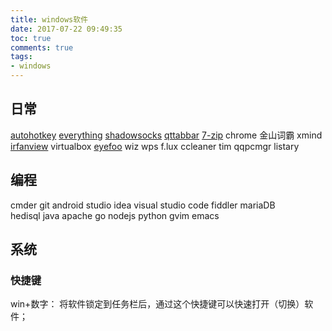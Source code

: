 ```yaml
---
title: windows软件
date: 2017-07-22 09:49:35
toc: true
comments: true
tags:
- windows
---
```


## 日常
[autohotkey](https://autohotkey.com/)
[everything](https://www.voidtools.com/)
[shadowsocks](https://github.com/shadowsocks)
[qttabbar](https://sourceforge.net/projects/qttabbar/files/)
[7-zip](http://www.7-zip.org/)
chrome
金山词霸
xmind
[irfanview](http://www.irfanview.com/)
virtualbox
[eyefoo](http://eyefoo.com/)
wiz
wps
f.lux
ccleaner
tim
qqpcmgr
listary

## 编程
cmder
git
android studio
idea
visual studio code
fiddler
mariaDB     
hedisql
java
apache
go
nodejs
python
gvim
emacs

## 系统
### 快捷键
win+数字： 将软件锁定到任务栏后，通过这个快捷键可以快速打开（切换）软件；
